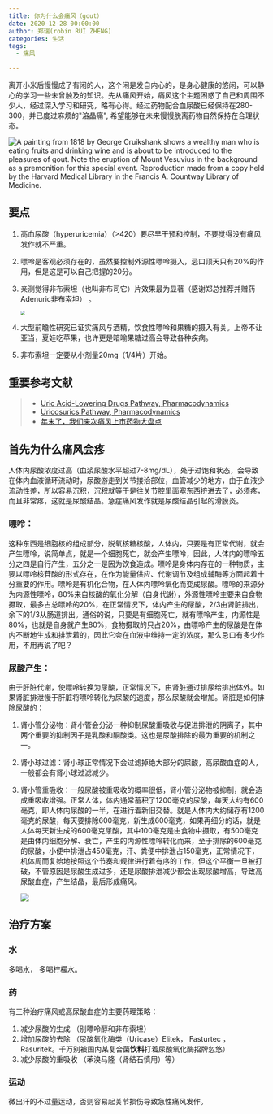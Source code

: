 ```yaml
---
title: 你为什么会痛风（gout）
date: 2020-12-28 00:00:00
author: 郑瑞(robin RUI ZHENG)
categories: 生活
tags:
  - 痛风

---
```


离开小米后慢慢成了有闲的人，这个闲是发自内心的，是身心健康的悠闲，可以静心的学习一些未曾触及的知识。先从痛风开始，痛风这个主题困惑了自己和周围不少人，经过深入学习和研究，略有心得。经过药物配合血尿酸已经保持在280-300，并已度过麻烦的"溶晶痛", 希望能够在未来慢慢脱离药物自然保持在合理状态。

![A painting from 1818 by George Cruikshank shows a wealthy man who is eating fruits and drinking wine and is about to be introduced to the pleasures of gout. Note the eruption of Mount Vesuvius in the background as a premonition for this special event. Reproduction made from a copy held by the Harvard Medical Library in the Francis A. Countway Library of Medicine.](https://i.loli.net/2020/12/28/AzJcMr1pRlWYBHm.png)

## 要点

1. 高血尿酸（hyperuricemia）（>420）要尽早干预和控制，不要觉得没有痛风发作就不严重。

2. 嘌呤是客观必须存在的，虽然要控制外源性嘌呤摄入，忌口顶天只有20%的作用，但是这是可以自己把握的20分。

3. 亲测觉得非布索坦（也叫非布司它）片效果最为显著（感谢郑总推荐并赠药Adenuric非布索坦） 。

   <img src="https://i.loli.net/2020/12/28/eFstoG4lhda19UV.png" style="zoom:50%;" />

4. 大型前瞻性研究已证实痛风与酒精，饮食性嘌呤和果糖的摄入有关。上帝不让亚当，夏娃吃苹果，也许更是暗喻果糖过高会导致各种疾病。

5. 非布索坦一定要从小剂量20mg（1/4片）开始。

## 重要参考文献

> - [Uric Acid-Lowering Drugs Pathway, Pharmacodynamics](https://www.pharmgkb.org/pathway/PA165980774/overview) 
> - [Uricosurics Pathway, Pharmacodynamics](https://www.pharmgkb.org/pathway/PA166114721)
> - [年末了，我们来次痛风上市药物大盘点](https://www.sohu.com/a/205671216_594729)

## 首先为什么痛风会疼

人体内尿酸浓度过高（血浆尿酸水平超过7-8mg/dL），处于过饱和状态，会导致在体内血液循环流动时，尿酸游走到关节接洽部位，血管减少的地方，由于血液少流动性差，所以容易沉积，沉积就等于是往关节腔里面塞东西挤进去了，必须疼，而且非常疼，这就是尿酸结晶。急症痛风发作就是尿酸结晶引起的滑膜炎。

### 嘌呤：

这种东西是细胞核的组成部分，脱氧核糖核酸，人体内，只要是有正常代谢，就会产生嘌呤，说简单点，就是一个细胞死亡，就会产生嘌呤，因此，人体内的嘌呤五分之四是自行产生，五分之一是因为饮食造成。嘌呤是身体内存在的一种物质，主要以嘌呤核苷酸的形式存在，在作为能量供应、代谢调节及组成辅酶等方面起着十分重要的作用。嘌呤是有机化合物，在人体内嘌呤氧化而变成尿酸。嘌呤的来源分为内源性嘌呤，80%来自核酸的氧化分解（自身代谢），外源性嘌呤主要来自食物摄取，最多占总嘌呤的20%，在正常情况下，体内产生的尿酸，2/3由肾脏排出，余下的1/3从肠道排出。通俗的说，只要是有细胞死亡，就有嘌呤产生，内源性是80%，也就是自身就产生80%，食物摄取的只占20%，由嘌呤产生的尿酸是在体内不断地生成和排泄着的，因此它会在血液中维持一定的浓度，那么忌口有多少作用，不用再说了吧？

### 尿酸产生：

由于肝脏代谢，使嘌呤转换为尿酸，正常情况下，由肾脏通过排尿给排出体外。如果肾脏排泄慢于肝脏将嘌呤转化为尿酸的速度，那么尿酸就会增加。肾脏是如何排除尿酸的：

1. 肾小管分泌物：肾小管会分泌一种抑制尿酸重吸收与促进排泄的阴离子，其中两个重要的抑制因子是乳酸和酮酸类。这也是尿酸排除的最为重要的机制之一。

2. 肾小球过滤：肾小球正常情况下会过滤掉绝大部分的尿酸，高尿酸血症的人， 一般都会有肾小球过滤减少。

3. 肾小管重吸收：一般尿酸被重吸收的概率很低，肾小管分泌物被抑制，就会造成重吸收增强。正常人体，体内通常蓄积了1200毫克的尿酸，每天大约有600毫克，即人体内尿酸的一半，在进行着新旧交替。就是人体内大约储存有1200毫克的尿酸，每天要排除600毫克，新生成600毫克，如果再细分的话，就是人体每天新生成的600毫克尿酸，其中100毫克是由食物中摄取，有500毫克是由体内细胞分解、衰亡，产生的内源性嘌呤转化而来，至于排除的600毫克的尿酸，小便中排泄占450毫克，汗、粪便中排泄占150毫克，正常情况下，机体周而复始地按照这个节奏和规律进行着有序的工作，但这个平衡一旦被打破，不管原因是尿酸生成过多，还是尿酸排泄减少都会出现尿酸增高，导致高尿酸血症，产生结晶，最后形成痛风。

   ![](https://i.loli.net/2020/12/28/1RWojbqXa4AEZvp.png)

## 治疗方案

### 水

多喝水， 多喝柠檬水。

### 药 

有三种治疗痛风或高尿酸血症的主要药理策略：

1. 减少尿酸的生成 （别嘌呤醇和非布索坦）
2. 增加尿酸的去除 （尿酸氧化酶类（Uricase）Elitek， Fasturtec ，Rasuritek。千万别被国内某复合菌**饮料**打着尿酸氧化酶招牌忽悠）
3. 减少尿酸的重吸收 （苯溴马隆（肾结石慎用）等）

### 运动

微出汗的不过量运动，否则容易起关节损伤导致急性痛风发作。